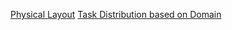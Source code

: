 [Physical Layout](./Diagrams/physical_setup.PNG)
[Task Distribution based on Domain](./Diagrams/domain_based_task_distribution.PNG)
